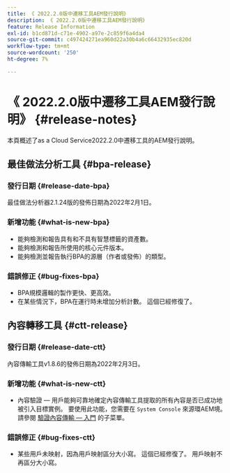 ```yaml
---
title: 《 2022.2.0版中遷移工具AEM發行說明》
description: 《 2022.2.0版中遷移工具AEM發行說明》
feature: Release Information
exl-id: b1cd871d-c71e-4902-a97e-2c859f6a4da4
source-git-commit: c497424271ea960d22a30b4a6c66432935ec820d
workflow-type: tm+mt
source-wordcount: '250'
ht-degree: 7%

---
```


# 《 2022.2.0版中遷移工具AEM發行說明》 {#release-notes}

本頁概述了as a Cloud Service2022.2.0中遷移工具的AEM發行說明。

## 最佳做法分析工具 {#bpa-release}

### 發行日期 {#release-date-bpa}

最佳做法分析器2.1.24版的發佈日期為2022年2月1日。

### 新增功能 {#what-is-new-bpa}

* 能夠檢測和報告具有和不具有智慧標籤的資產數。
* 能夠檢測和報告所使用的核心元件版本。
* 能夠檢測並報告執行BPA的源層（作者或發佈）的類型。

### 錯誤修正 {#bug-fixes-bpa}

* BPA規模邏輯的製作更快、更高效。
* 在某些情況下，BPA在運行時未增加分析計數。 這個已經修復了。

## 內容轉移工具 {#ctt-release}

### 發行日期 {#release-date-ctt}

內容傳輸工具v1.8.6的發佈日期為2022年2月3日。

### 新增功能 {#what-is-new-ctt}

* 內容驗證 — 用戶能夠可靠地確定內容傳輸工具提取的所有內容是否已成功地被引入目標實例。 要使用此功能，您需要在 `System Console` 來源環AEM境。 請參閱 [驗證內容傳輸 — 入門](https://experienceleague.adobe.com/docs/experience-manager-cloud-service/content/migration-journey/cloud-migration/content-transfer-tool/validating-content-transfers.html?lang=en#getting-started) 的子菜單。

### 錯誤修正 {#bug-fixes-ctt}

* 某些用戶未映射，因為用戶映射區分大小寫。 這個已經修復了。 用戶映射不再區分大小寫。
